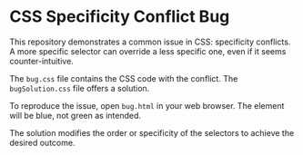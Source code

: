 # CSS Specificity Conflict Bug

This repository demonstrates a common issue in CSS: specificity conflicts.  A more specific selector can override a less specific one, even if it seems counter-intuitive.

The `bug.css` file contains the CSS code with the conflict. The `bugSolution.css` file offers a solution.

To reproduce the issue, open `bug.html` in your web browser. The element will be blue, not green as intended.

The solution modifies the order or specificity of the selectors to achieve the desired outcome.